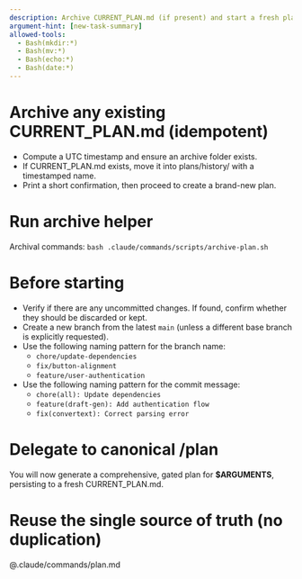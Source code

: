 ```yaml
---
description: Archive CURRENT_PLAN.md (if present) and start a fresh plan using the existing /plan command content.
argument-hint: [new-task-summary]
allowed-tools:
  - Bash(mkdir:*)
  - Bash(mv:*)
  - Bash(echo:*)
  - Bash(date:*)
---
```


# Archive any existing CURRENT_PLAN.md (idempotent)
- Compute a UTC timestamp and ensure an archive folder exists.
- If CURRENT_PLAN.md exists, move it into plans/history/ with a timestamped name.
- Print a short confirmation, then proceed to create a brand-new plan.

# Run archive helper
Archival commands:
`bash .claude/commands/scripts/archive-plan.sh`

# Before starting
- Verify if there are any uncommitted changes. If found, confirm whether they should be discarded or kept.
- Create a new branch from the latest `main` (unless a different base branch is explicitly requested).
- Use the following naming pattern for the branch name:
  - `chore/update-dependencies`
  - `fix/button-alignment`
  - `feature/user-authentication`
- Use the following naming pattern for the commit message:
  - `chore(all): Update dependencies`
  - `feature(draft-gen): Add authentication flow`
  - `fix(convertext): Correct parsing error`

# Delegate to canonical /plan
You will now generate a comprehensive, gated plan for **$ARGUMENTS**, persisting to a fresh CURRENT_PLAN.md.

# Reuse the single source of truth (no duplication)
@.claude/commands/plan.md